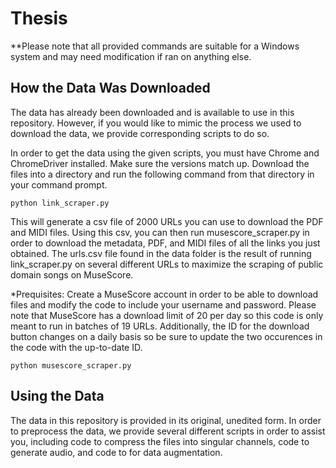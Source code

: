 # Thesis
**Please note that all provided commands are suitable for a Windows system and may need modification if ran on anything else.
## How the Data Was Downloaded
The data has already been downloaded and is available to use in this repository. However, if you would like to mimic the process we used to download the data, we provide corresponding scripts to do so. 

In order to get the data using the given scripts, you must have Chrome and ChromeDriver installed. Make sure the versions match up. 
Download the files into a directory and run the following command from that directory in your command prompt.

```
python link_scraper.py
```

This will generate a csv file of 2000 URLs you can use to download the PDF and MIDI files. Using this csv, you can then run musescore_scraper.py in order to download the metadata, PDF, and MIDI files of all the links you just obtained. The urls.csv file found in the data folder is the result of running link_scraper.py on several different URLs to maximize the scraping of public domain songs on MuseScore. 

*Prequisites: Create a MuseScore account in order to be able to download files and modify the code to include your username and password.
Please note that MuseScore has a download limit of 20 per day so this code is only meant to run in batches of 19 URLs. 
Additionally, the ID for the download button changes on a daily basis so be sure to update the two occurences in the code with the up-to-date ID. 

```
python musescore_scraper.py
```

## Using the Data

The data in this repository is provided in its original, unedited form. In order to preprocess the data, we provide several different scripts in order to assist you, including code to compress the files into singular channels, code to generate audio, and code to for data augmentation. 
